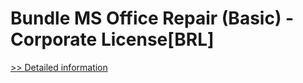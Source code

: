 # Bundle MS Office Repair (Basic) - Corporate License[BRL]
[>> Detailed information](https://secure.element5.com/esales/product.html?productid=300384681&affiliateid=200057808)